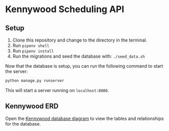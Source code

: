 # Kennywood Scheduling API

## Setup

1. Clone this repository and change to the directory in the terminal.
1. Run `pipenv shell`
1. Run `pipenv install`
1. Run the migrations and seed the database with: `./seed_data.sh`

Now that the database is setup, you can run the following command to start the server:

```sh
python manage.py runserver
```

This will start a server running on `localhost:8000`.

## Kennywood ERD

Open the [Kennywood database diagram](https://dbdiagram.io/d/602b19f280d742080a3aa23f) to view the tables and relationships for the database.
